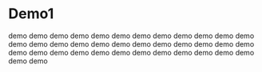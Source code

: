 # Demo1
demo demo
demo demo demo demo demo demo demo demo demo demo demo demo demo demo demo demo demo demo demo demo demo demo demo demo demo demo demo demo demo demo demo demo demo demo demo demo 
